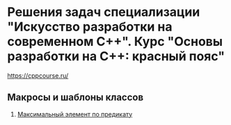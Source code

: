 # Решения задач специализации "Искусство разработки на современном С++". Курс "Основы разработки на С++: красный пояс"

<https://cppcourse.ru/>

## Макросы и шаблоны классов

1. [Максимальный элемент по предикату](/Week_1/task_0_max_element_if/task_0.md)
